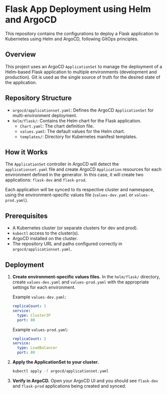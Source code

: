 # Flask App Deployment using Helm and ArgoCD

This repository contains the configurations to deploy a Flask application to Kubernetes using Helm and ArgoCD, following GitOps principles.

## Overview

This project uses an ArgoCD `ApplicationSet` to manage the deployment of a Helm-based Flask application to multiple environments (development and production). Git is used as the single source of truth for the desired state of the application.

## Repository Structure

*   `argocd/applicationset.yaml`: Defines the ArgoCD `ApplicationSet` for multi-environment deployment.
*   `helm/flask/`: Contains the Helm chart for the Flask application.
    *   `Chart.yaml`: The chart definition file.
    *   `values.yaml`: The default values for the Helm chart.
    *   `templates/`: Directory for Kubernetes manifest templates.

## How it Works

The `ApplicationSet` controller in ArgoCD will detect the `applicationset.yaml` file and create ArgoCD `Application` resources for each environment defined in the generator. In this case, it will create two applications: `flask-dev` and `flask-prod`.

Each application will be synced to its respective cluster and namespace, using the environment-specific values file (`values-dev.yaml` or `values-prod.yaml`).

## Prerequisites

*   A Kubernetes cluster (or separate clusters for dev and prod).
*   `kubectl` access to the cluster(s).
*   ArgoCD installed on the cluster.
*   The repository URL and paths configured correctly in `argocd/applicationset.yaml`.

## Deployment

1.  **Create environment-specific values files.**
    In the `helm/flask/` directory, create `values-dev.yaml` and `values-prod.yaml` with the appropriate settings for each environment.

    Example `values-dev.yaml`:
    ```yaml
    replicaCount: 1
    service:
      type: ClusterIP
      port: 80
    ```

    Example `values-prod.yaml`:
    ```yaml
    replicaCount: 2
    service:
      type: LoadBalancer
      port: 80
    ```
2.  **Apply the ApplicationSet to your cluster.**
    ```bash
    kubectl apply -f argocd/applicationset.yaml
    ```
3.  **Verify in ArgoCD.**
    Open your ArgoCD UI and you should see `flask-dev` and `flask-prod` applications being created and synced.
